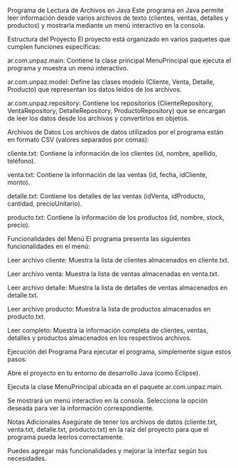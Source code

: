 Programa de Lectura de Archivos en Java
Este programa en Java permite leer información desde varios archivos de texto (clientes, ventas, detalles y productos) y mostrarla mediante un menú interactivo en la consola.

Estructura del Proyecto
El proyecto está organizado en varios paquetes que cumplen funciones específicas:

ar.com.unpaz.main: Contiene la clase principal MenuPrincipal que ejecuta el programa y muestra un menú interactivo.

ar.com.unpaz.model: Define las clases modelo (Cliente, Venta, Detalle, Producto) que representan los datos leídos de los archivos.

ar.com.unpaz.repository: Contiene los repositorios (ClienteRepository, VentaRepository, DetalleRepository, ProductoRepository) que se encargan de leer los datos desde los archivos y convertirlos en objetos.

Archivos de Datos
Los archivos de datos utilizados por el programa están en formato CSV (valores separados por comas):

cliente.txt: Contiene la información de los clientes (id, nombre, apellido, teléfono).

venta.txt: Contiene la información de las ventas (id, fecha, idCliente, monto).

detalle.txt: Contiene los detalles de las ventas (idVenta, idProducto, cantidad, precioUnitario).

producto.txt: Contiene la información de los productos (id, nombre, stock, precio).

Funcionalidades del Menú
El programa presenta las siguientes funcionalidades en el menú:

Leer archivo cliente: Muestra la lista de clientes almacenados en cliente.txt.

Leer archivo venta: Muestra la lista de ventas almacenadas en venta.txt.

Leer archivo detalle: Muestra la lista de detalles de ventas almacenados en detalle.txt.

Leer archivo producto: Muestra la lista de productos almacenados en producto.txt.

Leer completo: Muestra la información completa de clientes, ventas, detalles y productos almacenados en los respectivos archivos.

Ejecución del Programa
Para ejecutar el programa, simplemente sigue estos pasos:

Abre el proyecto en tu entorno de desarrollo Java (como Eclipse).

Ejecuta la clase MenuPrincipal ubicada en el paquete ar.com.unpaz.main.

Se mostrará un menú interactivo en la consola. Selecciona la opción deseada para ver la información correspondiente.

Notas Adicionales
Asegúrate de tener los archivos de datos (cliente.txt, venta.txt, detalle.txt, producto.txt) en la raíz del proyecto para que el programa pueda leerlos correctamente.

Puedes agregar más funcionalidades y mejorar la interfaz según tus necesidades.
